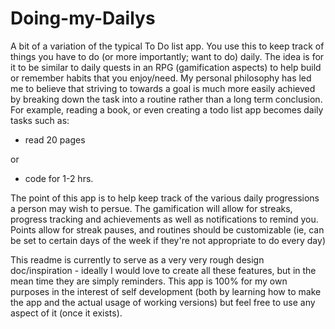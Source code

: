 # Doing-my-Dailys
A bit of a variation of the typical To Do list app.  You use this to keep track of things you have to do (or more importantly; want to do) daily.  The idea is for it to be similar to daily quests in an RPG (gamification aspects) to help build or remember habits that you enjoy/need.
My personal philosophy has led me to believe that striving to towards a goal is much more easily achieved by breaking down the task into a routine rather than a long term conclusion. For example, reading a book, or even creating a todo list app becomes daily tasks such as:
- read 20 pages

or
- code for 1-2 hrs.

The point of this app is to help keep track of the various daily progressions a person may wish to persue.
The gamification will allow for streaks, progress tracking and achievements as well as notifications to remind you. Points allow for streak pauses, and routines should be customizable (ie, can be set to certain days of the week if they're not appropriate to do every day)

This readme is currently to serve as a very very rough design doc/inspiration - ideally I would love to create all these features, but in the mean time they are simply reminders. This app is 100% for my own purposes in the interest of self development (both by learning how to make the app and the actual usage of working versions) but feel free to use any aspect of it (once it exists).
